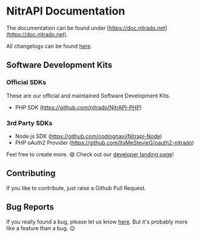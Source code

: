 # NitrAPI Documentation

The documentation can be found under [https://doc.nitrado.net](https://doc.nitrado.net).

All changelogs can be found [here](https://github.com/nitrado/Nitrapi/blob/master/CHANGELOG.md).

## Software Development Kits

### Official SDKs

These are our official and maintained Software Development Kits.

* PHP SDK (https://github.com/nitrado/NitrAPI-PHP)

### 3rd Party SDKs

* Node.js SDK (https://github.com/codingnavi/Nitrapi-Node)
* PHP oAuth2 Provider (https://github.com/ItsMeStevieG/oauth2-nitrado)

Feel free to create more. 😄 Check out our [developer landing page](https://developers.nitrado.net)!

## Contributing

If you like to contribute, just raise a Github Pull Request.

## Bug Reports

If you really found a bug, please let us know [here](https://github.com/nitrado/Nitrapi/issues). But it's probably more like a feature than a bug. 😉
